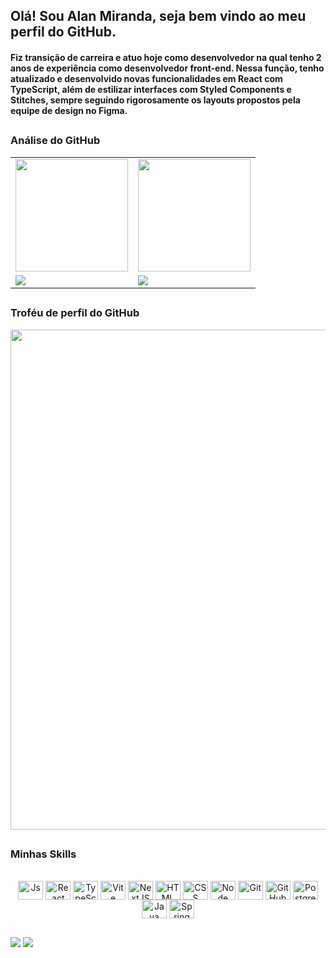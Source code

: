## Olá! Sou Alan Miranda, seja bem vindo ao meu perfil do GitHub.
#### Fiz transição de carreira e atuo hoje como desenvolvedor na qual tenho 2 anos de experiência como desenvolvedor front-end. Nessa função, tenho atualizado e desenvolvido novas funcionalidades em React com TypeScript, além de estilizar interfaces com Styled Components e Stitches, sempre seguindo rigorosamente os layouts propostos pela equipe de design no Figma.

##

### Análise do GitHub

<table>
  <tr>
    <td>
      <img src="https://github-readme-stats.vercel.app/api?username=AlAnNuB&show_icons=true&theme=github_dark&include_all_commits=true&count_private=true&hide_border=true" height="180"/>
    </td>
    <td>
       <img src="https://github-readme-stats.vercel.app/api/top-langs/?username=AlAnNuB&layout=compact&langs_count=7&theme=github_dark&hide_border=true" height="180"/>
    </td>
  </tr>
  <tr>
    <td>
      <img src="http://github-readme-streak-stats.herokuapp.com?user=AlAnNuB&theme=blue-green&date_format=j%20M%5B%20Y%5D&background=00000000&border=00000022&hide_border=true)](https://git.io/streak-stats)" />
    </td>
    <td>
      <img src="http://github-profile-summary-cards.vercel.app/api/cards/profile-details?username=alannub&theme=github_dark" />
    </td>
  </tr>
</table>

##

### Troféu de perfil do GitHub

<p align="center">
  <img width="800px" src="https://github-profile-trophy.vercel.app/?username=AlAnNuB&theme=onestar&row=1&column=8&no-frame=true&no-bg=true" />
</p>

##

### Minhas Skills

<div align="center"><br />
 <img align="center" alt="Js" src="https://cdn.jsdelivr.net/gh/devicons/devicon/icons/javascript/javascript-plain.svg" width="40" height="30"/>
 <img align="center" alt="React" src="https://cdn.jsdelivr.net/gh/devicons/devicon/icons/react/react-original.svg" width="40" height="30"/>
 <img align="center" alt="TypeScript" src="https://cdn.jsdelivr.net/gh/devicons/devicon/icons/typescript/typescript-original.svg" width="40" height="30"/>
 <img align="center" alt="Vite" src="https://cdn.jsdelivr.net/gh/devicons/devicon/icons/vitejs/vitejs-original.svg" width="40" height="30"/>
 <img align="center" alt="NextJS" src="https://cdn.jsdelivr.net/gh/devicons/devicon/icons/nextjs/nextjs-original.svg" width="40" height="30" />
 <img align="center" alt="HTML" src="https://cdn.jsdelivr.net/gh/devicons/devicon/icons/html5/html5-plain-wordmark.svg" width="40" height="30" />
 <img align="center" alt="CSS" src="https://cdn.jsdelivr.net/gh/devicons/devicon/icons/css3/css3-plain-wordmark.svg" width="40" height="30" />
 <img align="center" alt="Node" src="https://cdn.jsdelivr.net/gh/devicons/devicon/icons/nodejs/nodejs-plain-wordmark.svg" width="40" height="30"/>
 <img align="center" alt="Git" src="https://cdn.jsdelivr.net/gh/devicons/devicon/icons/git/git-plain-wordmark.svg" width="40" height="30"/>
 <img align="center" alt="GitHub" src="https://cdn.jsdelivr.net/gh/devicons/devicon/icons/github/github-original.svg" width="40" height="30"/>
 <img align="center" alt="PostgreSQL" src="https://cdn.jsdelivr.net/gh/devicons/devicon/icons/postgresql/postgresql-original.svg" width="40" height="30"/>
<!--  <img align="center" alt="MySQL" src="https://cdn.jsdelivr.net/gh/devicons/devicon/icons/mysql/mysql-plain-wordmark.svg" width="40" height="30"/> -->
<!--  <img align="center" alt="sqlserver" src="https://cdn.jsdelivr.net/gh/devicons/devicon/icons/microsoftsqlserver/microsoftsqlserver-plain-wordmark.svg" width="40" height="30"/> -->
<!--  <img align="center" alt="MongoDB" src="https://cdn.jsdelivr.net/gh/devicons/devicon/icons/mongodb/mongodb-plain-wordmark.svg" width="40" height="30"/> -->
 <img align="center" alt="Java" src="https://cdn.jsdelivr.net/gh/devicons/devicon/icons/java/java-original-wordmark.svg" width="40" height="30"/> 
 <img align="center" alt="Spring" src="https://cdn.jsdelivr.net/gh/devicons/devicon/icons/spring/spring-original-wordmark.svg" width="40" height="30"/> 
</div>

 ##
  
<div>  
  <a href="https://www.linkedin.com/in/alanmirandasilva" target="_blank"><img src="https://img.shields.io/badge/-LinkedIn-%230077B5?style=for-the-badge&logo=linkedin&logoColor=white" target="_blank"></a> 
  <a href = "mailto:alan@alannub.com.br"><img src="https://img.shields.io/badge/-Email-%23333?style=for-the-badge&logo=email&logoColor=white" target="_blank"></a>
</div>
